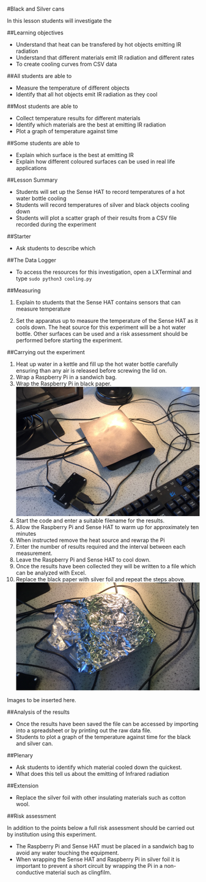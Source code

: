 #Black and Silver cans

In this lesson students will investigate the 

##Learning objectives

- Understand that heat can be transfered by hot objects emitting IR radiation
- Understand that different materials emit IR radiation and different rates
- To create cooling curves from CSV data 


##All students are able to

- Measure the temperature of different objects 
- Identify that all hot objects emit IR radiation as they cool

##Most students are able to

- Collect temperature results for different materials
- Identify which materials are the best at emitting IR radiation
- Plot a graph of temperature against time

##Some students are able to

- Explain which surface is the best at emitting IR 
- Explain how different coloured surfaces can be used in real life applications

##Lesson Summary

- Students will set up the Sense HAT to record temperatures of a hot water bottle cooling
- Students will record temperatures of silver and black objects cooling down
- Students will plot a scatter graph of their results from a CSV file recorded during the experiment

##Starter

- Ask students to describe which 


##The Data Logger

- To access the resources for this investigation, open a LXTerminal and type `sudo python3 cooling.py`

##Measuring 

1. Explain to students that the Sense HAT contains sensors that can measure temperature

1. Set the apparatus up to measure the temperature of the Sense HAT as it cools down.  The heat source for this experiment will be a hot water bottle. Other surfaces can be used and a risk assessment should be performed before starting the experiment.

##Carrying out the experiment

1. Heat up water in a kettle and fill up the hot water bottle carefully ensuring than any air is released before screwing the lid on.
1. Wrap a Raspberry Pi in a sandwich bag.
1. Wrap the Raspberry Pi in black paper.
  ![black_paper](images/black.png)
1. Start the code and enter a suitable filename for the results.
1. Allow the Raspberry Pi and Sense HAT to warm up for approximately ten minutes
1. When instructed remove the heat source and rewrap the Pi
1. Enter the number of results required and the interval between each measurement.
1. Leave the Raspberry Pi and Sense HAT to cool down.
1. Once the results have been collected they will be written to a file which can be analyzed with Excel.
1. Replace the black paper with silver foil and repeat the steps above.
![silver_paper](images/silver.png)

Images to be inserted here.

##Analysis of the results

- Once the results have been saved the file can be accessed by importing into a spreadsheet or by printing out the raw data file.
- Students to plot a graph of the temperature against time for the black and silver can.

##Plenary

- Ask students to identify which material cooled down the quickest.
- What does this tell us about the emitting of Infrared radiation

##Extension

- Replace the silver foil with other insulating materials such as cotton wool.


##Risk assessment

In addition to the points below a full risk assessment should be carried out by institution using this experiment.

- The Raspberry Pi and Sense HAT must be placed in a sandwich bag to avoid any water touching the equipment.
- When wrapping the Sense HAT and Raspberry Pi in silver foil it is important to prevent a short circuit by wrapping the Pi in a non-conductive material such as clingfilm.
